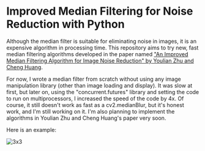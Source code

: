 # Improved Median Filtering for Noise Reduction with Python

Although the median filter is suitable for eliminating noise in images, it is an expensive algorithm in processing time. This repository aims to try new, fast median filtering algorithms developed in the paper named ["An Improved Median Filtering Algorithm for Image Noise Reduction" by Youlian Zhu and Cheng Huang](https://www.sciencedirect.com/science/article/pii/S1875389212005494).

For now, I wrote a median filter from scratch without using any image manipulation library (other than image loading and display). It was slow at first, but later on, using the "concurrent.futures" library and setting the code to run on multiprocessors, I increased the speed of the code by 4x. Of course, it still doesn't work as fast as a cv2.medianBlur, but it's honest work, and I'm still working on it. I'm also planning to implement the algorithms in Youlian Zhu and Cheng Huang's paper very soon.

Here is an example:

![3x3](https://user-images.githubusercontent.com/42466646/160256800-2ca35a2d-c6e5-4790-8426-0ff132338188.png)
